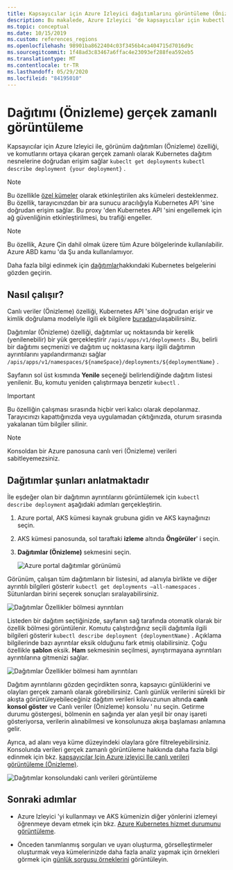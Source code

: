 ```yaml
---
title: Kapsayıcılar için Azure Izleyici dağıtımlarını görüntüleme (Önizleme) | Microsoft Docs
description: Bu makalede, Azure Izleyici 'de kapsayıcılar için kubectl kullanılmadan Kubernetes dağıtımlarının gerçek zamanlı görünümü açıklanır.
ms.topic: conceptual
ms.date: 10/15/2019
ms.custom: references_regions
ms.openlocfilehash: 98901ba8622404c03f3456b4ca404715d7016d9c
ms.sourcegitcommit: 1f48ad3c83467a6ffac4e23093ef288fea592eb5
ms.translationtype: MT
ms.contentlocale: tr-TR
ms.lasthandoff: 05/29/2020
ms.locfileid: "84195010"
---
```

# <a name="how-to-view-deployments-preview-in-real-time"></a>Dağıtımı (Önizleme) gerçek zamanlı görüntüleme

Kapsayıcılar için Azure Izleyici ile, görünüm dağıtımları (Önizleme) özelliği, ve komutlarını ortaya çıkaran gerçek zamanlı olarak Kubernetes dağıtım nesnelerine doğrudan erişim sağlar `kubeclt get deployments` `kubectl describe deployment {your deployment}` . 

>[!NOTE]
>Bu özellikle [özel kümeler](https://azure.microsoft.com/updates/aks-private-cluster/) olarak etkinleştirilen aks kümeleri desteklenmez. Bu özellik, tarayıcınızdan bir ara sunucu aracılığıyla Kubernetes API 'sine doğrudan erişim sağlar. Bu proxy 'den Kubernetes API 'sini engellemek için ağ güvenliğinin etkinleştirilmesi, bu trafiği engeller. 

>[!NOTE]
>Bu özellik, Azure Çin dahil olmak üzere tüm Azure bölgelerinde kullanılabilir. Azure ABD kamu 'da Şu anda kullanılamıyor.

Daha fazla bilgi edinmek için [dağıtımlar](https://kubernetes.io/docs/concepts/workloads/controllers/deployment/)hakkındaki Kubernetes belgelerini gözden geçirin. 

## <a name="how-it-works"></a>Nasıl çalışır?

Canlı veriler (Önizleme) özelliği, Kubernetes API 'sine doğrudan erişir ve kimlik doğrulama modeliyle ilgili ek bilgilere [buradan](https://kubernetes.io/docs/concepts/overview/kubernetes-api/)ulaşabilirsiniz. 

Dağıtımlar (Önizleme) özelliği, dağıtımlar uç noktasında bir kerelik (yenilenebilir) bir yük gerçekleştirir `/apis/apps/v1/deployments` . Bu, belirli bir dağıtımı seçmenizi ve dağıtım uç noktasına karşı ilgili dağıtımın ayrıntılarını yapılandırmanızı sağlar `/apis/apps/v1/namespaces/${nameSpace}/deployments/${deploymentName}` . 

Sayfanın sol üst kısmında **Yenile** seçeneği belirlendiğinde dağıtım listesi yenilenir. Bu, komutu yeniden çalıştırmaya benzetir `kubectl` . 

>[!IMPORTANT]
>Bu özelliğin çalışması sırasında hiçbir veri kalıcı olarak depolanmaz. Tarayıcınızı kapattığınızda veya uygulamadan çıktığınızda, oturum sırasında yakalanan tüm bilgiler silinir.  

>[!NOTE]
>Konsoldan bir Azure panosuna canlı veri (Önizleme) verileri sabitleyemezsiniz.

## <a name="deployments-describe"></a>Dağıtımlar şunları anlatmaktadır

İle eşdeğer olan bir dağıtımın ayrıntılarını görüntülemek için `kubectl describe deployment` aşağıdaki adımları gerçekleştirin.

1. Azure portal, AKS kümesi kaynak grubuna gidin ve AKS kaynağınızı seçin.

2. AKS kümesi panosunda, sol taraftaki **izleme** altında **Öngörüler**' i seçin. 

3. **Dağıtımlar (Önizleme)** sekmesini seçin.

    ![Azure portal dağıtımlar görünümü](./media/container-insights-livedata-deployments/deployment-view.png)

Görünüm, çalışan tüm dağıtımların bir listesini, ad alanıyla birlikte ve diğer ayrıntılı bilgileri gösterir `kubectl get deployments –all-namespaces` . Sütunlardan birini seçerek sonuçları sıralayabilirsiniz. 

![Dağıtımlar Özellikler bölmesi ayrıntıları](./media/container-insights-livedata-deployments/deployment-properties-pane-details.png)

Listeden bir dağıtım seçtiğinizde, sayfanın sağ tarafında otomatik olarak bir özellik bölmesi görüntülenir. Komutu çalıştırdığınız seçili dağıtımla ilgili bilgileri gösterir `kubectl describe deployment {deploymentName}` . Açıklama bilgilerinde bazı ayrıntılar eksik olduğunu fark etmiş olabilirsiniz. Çoğu özellikle **şablon** eksik. **Ham** sekmesinin seçilmesi, ayrıştırmayana ayrıntıları ayrıntılarına gitmenizi sağlar.  

![Dağıtımlar Özellikler bölmesi ham ayrıntıları](./media/container-insights-livedata-deployments/deployment-properties-pane-raw.png)

Dağıtım ayrıntılarını gözden geçirdikten sonra, kapsayıcı günlüklerini ve olayları gerçek zamanlı olarak görebilirsiniz. Canlı günlük verilerini sürekli bir akışta görüntüleyebileceğiniz dağıtım verileri kılavuzunun altında **canlı konsol göster** ve Canlı veriler (Önizleme) konsolu ' nu seçin. Getirme durumu göstergesi, bölmenin en sağında yer alan yeşil bir onay işareti gösteriyorsa, verilerin alınabilmesi ve konsolunuza akışa başlaması anlamına gelir.

Ayrıca, ad alanı veya küme düzeyindeki olaylara göre filtreleyebilirsiniz. Konsolunda verileri gerçek zamanlı görüntüleme hakkında daha fazla bilgi edinmek için bkz. [kapsayıcılar Için Azure izleyici Ile canlı verileri görüntüleme (Önizleme)](container-insights-livedata-overview.md). 

![Dağıtımlar konsolundaki canlı verileri görüntüleme](./media/container-insights-livedata-deployments/deployments-console-view-events.png)

## <a name="next-steps"></a>Sonraki adımlar

- Azure Izleyici 'yi kullanmayı ve AKS kümenizin diğer yönlerini izlemeyi öğrenmeye devam etmek için bkz. [Azure Kubernetes hizmet durumunu görüntüleme](container-insights-analyze.md).

- Önceden tanımlanmış sorguları ve uyarı oluşturma, görselleştirmeler oluşturmak veya kümelerinizde daha fazla analiz yapmak için örnekleri görmek için [günlük sorgusu örneklerini](container-insights-log-search.md#search-logs-to-analyze-data) görüntüleyin.
